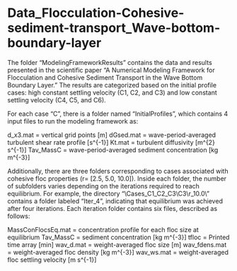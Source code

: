 # Data_Flocculation-Cohesive-sediment-transport_Wave-bottom-boundary-layer

The folder “ModelingFrameworkResults” contains the data and results presented in the scientific paper “A Numerical Modeling Framework for Flocculation and Cohesive Sediment Transport in the Wave Bottom Boundary Layer.” The results are categorized based on the initial profile cases: high constant settling velocity (C1, C2, and C3) and low constant settling velocity (C4, C5, and C6).
 
For each case “C”, there is a folder named “InitialProfiles”, which contains 4 input files to run the modeling framework as:

d_x3.mat 	=	vertical grid points [m]
dGsed.mat =	wave-period-averaged turbulent shear rate profile [s^{-1}]
Kt.mat 	  =	turbulent diffusivity [m^{2} s^{-1}]
Tav_MassC =	wave-period-averaged sediment concentration [kg m^{-3}]

Additionally, there are three folders corresponding to cases associated with cohesive floc properties (r= [2.5, 5.0, 10.0]). Inside each folder, the number of subfolders varies depending on the iterations required to reach equilibrium. For example, the directory “\Cases_C1_C2_C3\C3\r_10.0\” contains a folder labeled “Iter_4”, indicating that equilibrium was achieved after four iterations. Each iteration folder contains six files, described as follows:

MassConFlocsEq.mat 	=	concentration profile for each floc size at equilibrium
Tav_MassC 			    =	sediment concentration [kg m^{-3}] 
tfloc 				      = 	Printed time array [min]
wav_d.mat 			    =	weight-averaged floc size [m]
wav_fdens.mat		    =	weight-averaged floc density [kg m^{-3}]
wav_ws.mat 			    = 	weight-averaged floc settling velocity [m s^{-1}]
